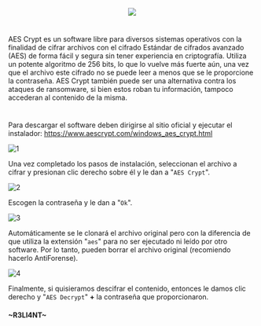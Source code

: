 <p align="center">
  <a href="https://github.com/DenverCoder1/readme-typing-svg"><img src="https://readme-typing-svg.herokuapp.com?color=13F700FF&width=350&lines=Cifrar+archivos+con+AEScrypt"></a>
</p>

<h1 align="center"></h1>

AES Crypt es un software libre para diversos sistemas operativos con la finalidad de cifrar archivos con el cifrado Estándar de cifrados avanzado (AES) de forma fácil y segura sin tener experiencia en criptografía. Utiliza un potente algoritmo de 256 bits, lo que lo vuelve más fuerte aún, una vez que el archivo este cifrado no se puede leer a menos que se le proporcione la contraseña. AES Crypt también puede ser una alternativa contra los ataques de ransomware, si bien estos roban tu información, tampoco accederan al contenido de la misma.

<h1 align="center"></h1>

Para descargar el software deben dirigirse al sitio oficial y ejecutar el instalador: https://www.aescrypt.com/windows_aes_crypt.html

![1](https://user-images.githubusercontent.com/75953873/179610760-f8a00cab-6d20-4467-a900-48ec4cdbc194.png)

Una vez completado los pasos de instalación, seleccionan el archivo a cifrar y presionan clic derecho sobre él y le dan a "`AES Crypt`".

![2](https://user-images.githubusercontent.com/75953873/179611299-7bdcd145-aab7-4c15-a661-df56274c9df9.png)

Escogen la contraseña y le dan a "`Ok`".

![3](https://user-images.githubusercontent.com/75953873/179611434-9a5153e2-f875-4afa-a1ef-e8779f432a77.png)

Automáticamente se le clonará el archivo original pero con la diferencia de que utiliza la extensión "`aes`" para no ser ejecutado ni leído por otro software. Por lo tanto, pueden borrar el archivo original (recomiendo hacerlo AntiForense).

![4](https://user-images.githubusercontent.com/75953873/179611482-e0ef46c0-1d75-4e4f-91b5-376662e9b164.png)

Finalmente, si quisieramos descifrar el contenido, entonces le damos clic derecho y "`AES Decrypt`" **+** la contraseña que proporcionaron.



#### ~R3LI4NT~